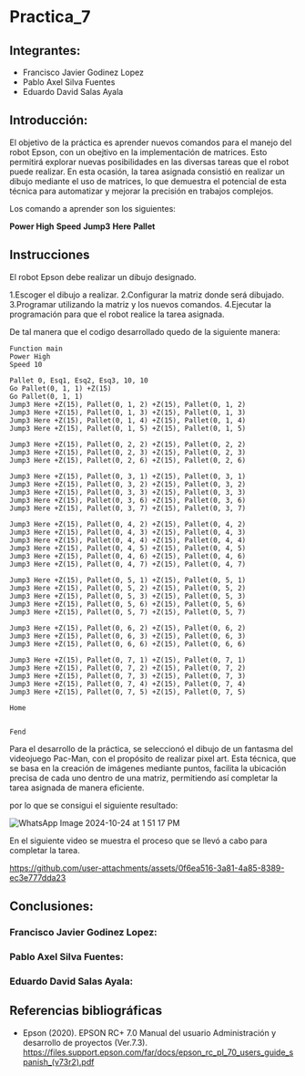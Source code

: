 # Practica_7
## Integrantes:  
- Francisco Javier Godinez Lopez
- Pablo Axel Silva Fuentes
- Eduardo David Salas Ayala
## Introducción:  

El objetivo de la práctica es aprender nuevos comandos para el manejo del robot Epson, con un obejtivo en la implementación de matrices. Esto permitirá explorar nuevas posibilidades en las diversas tareas que el robot puede realizar. En esta ocasión, la tarea asignada consistió en realizar un dibujo mediante el uso de matrices, lo que demuestra el potencial de esta técnica para automatizar y mejorar la precisión en trabajos complejos.

Los comando a aprender son los siguientes:

**Power High**
**Speed** 
**Jump3** 
**Here**
**Pallet**

## Instrucciones

El robot Epson debe realizar un dibujo designado.

1.Escoger el dibujo a realizar.
2.Configurar la matriz donde será dibujado.
3.Programar utilizando la matriz y los nuevos comandos.
4.Ejecutar la programación para que el robot realice la tarea asignada.

De tal manera que el codigo desarrollado quedo de la siguiente manera:

```
Function main
Power High
Speed 10

Pallet 0, Esq1, Esq2, Esq3, 10, 10
Go Pallet(0, 1, 1) +Z(15)
Go Pallet(0, 1, 1)
Jump3 Here +Z(15), Pallet(0, 1, 2) +Z(15), Pallet(0, 1, 2)
Jump3 Here +Z(15), Pallet(0, 1, 3) +Z(15), Pallet(0, 1, 3)
Jump3 Here +Z(15), Pallet(0, 1, 4) +Z(15), Pallet(0, 1, 4)
Jump3 Here +Z(15), Pallet(0, 1, 5) +Z(15), Pallet(0, 1, 5)

Jump3 Here +Z(15), Pallet(0, 2, 2) +Z(15), Pallet(0, 2, 2)
Jump3 Here +Z(15), Pallet(0, 2, 3) +Z(15), Pallet(0, 2, 3)
Jump3 Here +Z(15), Pallet(0, 2, 6) +Z(15), Pallet(0, 2, 6)

Jump3 Here +Z(15), Pallet(0, 3, 1) +Z(15), Pallet(0, 3, 1)
Jump3 Here +Z(15), Pallet(0, 3, 2) +Z(15), Pallet(0, 3, 2)
Jump3 Here +Z(15), Pallet(0, 3, 3) +Z(15), Pallet(0, 3, 3)
Jump3 Here +Z(15), Pallet(0, 3, 6) +Z(15), Pallet(0, 3, 6)
Jump3 Here +Z(15), Pallet(0, 3, 7) +Z(15), Pallet(0, 3, 7)

Jump3 Here +Z(15), Pallet(0, 4, 2) +Z(15), Pallet(0, 4, 2)
Jump3 Here +Z(15), Pallet(0, 4, 3) +Z(15), Pallet(0, 4, 3)
Jump3 Here +Z(15), Pallet(0, 4, 4) +Z(15), Pallet(0, 4, 4)
Jump3 Here +Z(15), Pallet(0, 4, 5) +Z(15), Pallet(0, 4, 5)
Jump3 Here +Z(15), Pallet(0, 4, 6) +Z(15), Pallet(0, 4, 6)
Jump3 Here +Z(15), Pallet(0, 4, 7) +Z(15), Pallet(0, 4, 7)

Jump3 Here +Z(15), Pallet(0, 5, 1) +Z(15), Pallet(0, 5, 1)
Jump3 Here +Z(15), Pallet(0, 5, 2) +Z(15), Pallet(0, 5, 2)
Jump3 Here +Z(15), Pallet(0, 5, 3) +Z(15), Pallet(0, 5, 3)
Jump3 Here +Z(15), Pallet(0, 5, 6) +Z(15), Pallet(0, 5, 6)
Jump3 Here +Z(15), Pallet(0, 5, 7) +Z(15), Pallet(0, 5, 7)

Jump3 Here +Z(15), Pallet(0, 6, 2) +Z(15), Pallet(0, 6, 2)
Jump3 Here +Z(15), Pallet(0, 6, 3) +Z(15), Pallet(0, 6, 3)
Jump3 Here +Z(15), Pallet(0, 6, 6) +Z(15), Pallet(0, 6, 6)

Jump3 Here +Z(15), Pallet(0, 7, 1) +Z(15), Pallet(0, 7, 1)
Jump3 Here +Z(15), Pallet(0, 7, 2) +Z(15), Pallet(0, 7, 2)
Jump3 Here +Z(15), Pallet(0, 7, 3) +Z(15), Pallet(0, 7, 3)
Jump3 Here +Z(15), Pallet(0, 7, 4) +Z(15), Pallet(0, 7, 4)
Jump3 Here +Z(15), Pallet(0, 7, 5) +Z(15), Pallet(0, 7, 5)

Home


Fend
```

Para el desarrollo de la práctica, se seleccionó el dibujo de un fantasma del videojuego Pac-Man, con el propósito de realizar pixel art. Esta técnica, que se basa en la creación de imágenes mediante puntos, facilita la ubicación precisa de cada uno dentro de una matriz, permitiendo así completar la tarea asignada de manera eficiente.

por lo que se consigui el siguiente resultado:

![WhatsApp Image 2024-10-24 at 1 51 17 PM](https://github.com/user-attachments/assets/e425b601-a1e4-42b7-9d42-0e0460a3b43a)

En el siguiente video se muestra el proceso que se llevó a cabo para completar la tarea.

https://github.com/user-attachments/assets/0f6ea516-3a81-4a85-8389-ec3e777dda23

## Conclusiones:  
### Francisco Javier Godinez Lopez:



### Pablo Axel Silva Fuentes: 



### Eduardo David Salas Ayala:


## Referencias bibliográficas
- Epson (2020). EPSON RC+ 7.0 Manual del usuario Administración y desarrollo de proyectos (Ver.7.3). https://files.support.epson.com/far/docs/epson_rc_pl_70_users_guide_spanish_(v73r2).pdf


